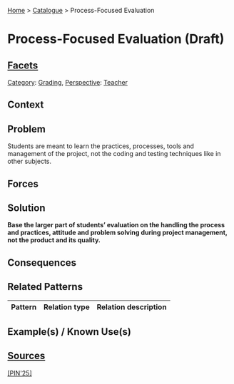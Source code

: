 [Home](../README.md) > [Catalogue](../Patterns_catalogue.md) > Process-Focused Evaluation

# Process-Focused Evaluation (Draft)

## [Facets](facets/facets.md)

[Category](facets/categories/categories.md): [Grading](facets/categories/Grading.md), [Perspective](facets/perspectives/perspectives.md): [Teacher](facets/perspectives/Teacher.md)

## Context

## Problem

Students are meant to learn the practices, processes, tools and management of the project, not the coding and testing techniques like in other subjects.

## Forces

## Solution

**Base the larger part of students’ evaluation on the handling the process and practices, attitude and problem solving during project management, not the product and its quality.**

## Consequences

## Related Patterns

|Pattern|Relation type|Relation description|
|--|--|--|
 
## Example(s) / Known Use(s) 

## [Sources](../References.md)

[[PIN'25]](publications/pin25/pin25.md)
